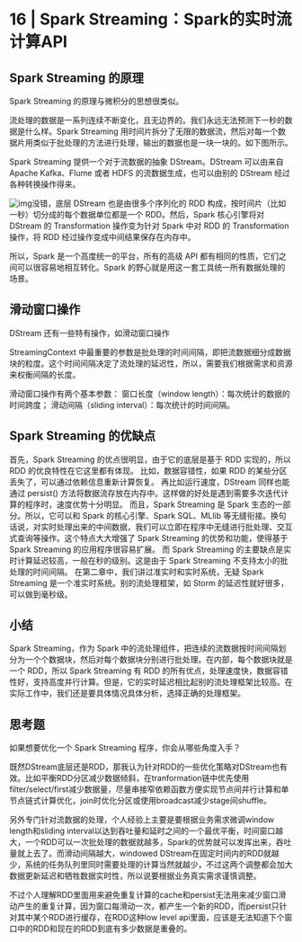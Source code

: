 # 16 | Spark Streaming：Spark的实时流计算API

## Spark Streaming 的原理

Spark Streaming 的原理与微积分的思想很类似。

流处理的数据是一系列连续不断变化，且无边界的。我们永远无法预测下一秒的数据是什么样。Spark Streaming 用时间片拆分了无限的数据流，然后对每一个数据片用类似于批处理的方法进行处理，输出的数据也是一块一块的。如下图所示。

Spark Streaming 提供一个对于流数据的抽象 DStream。DStream 可以由来自 Apache Kafka、Flume 或者 HDFS 的流数据生成，也可以由别的 DStream 经过各种转换操作得来。

![img](https://static001.geekbang.org/resource/image/2e/a2/2e5d3fdbe0bb09a7f2cf219df1d41ca2.png)没错，底层 DStream 也是由很多个序列化的 RDD 构成，按时间片（比如一秒）切分成的每个数据单位都是一个 RDD。然后，Spark 核心引擎将对 DStream 的 Transformation 操作变为针对 Spark 中对 RDD 的 Transformation 操作，将 RDD 经过操作变成中间结果保存在内存中。

所以，Spark 是一个高度统一的平台，所有的高级 API 都有相同的性质，它们之间可以很容易地相互转化。Spark 的野心就是用这一套工具统一所有数据处理的场景。

## 滑动窗口操作

DStream 还有一些特有操作，如滑动窗口操作

StreamingContext 中最重要的参数是批处理的时间间隔，即把流数据细分成数据块的粒度。这个时间间隔决定了流处理的延迟性，所以，需要我们根据需求和资源来权衡间隔的长度。

滑动窗口操作有两个基本参数：
窗口长度（window length）：每次统计的数据的时间跨度；
滑动间隔（sliding interval）：每次统计的时间间隔。

## Spark Streaming 的优缺点

首先，Spark Streaming 的优点很明显，由于它的底层是基于 RDD 实现的，所以 RDD 的优良特性在它这里都有体现。
比如，数据容错性，如果 RDD 的某些分区丢失了，可以通过依赖信息重新计算恢复。
再比如运行速度，DStream 同样也能通过 persist() 方法将数据流存放在内存中。这样做的好处是遇到需要多次迭代计算的程序时，速度优势十分明显。
而且，Spark Streaming 是 Spark 生态的一部分。所以，它可以和 Spark 的核心引擎、Spark SQL、MLlib 等无缝衔接。换句话说，对实时处理出来的中间数据，我们可以立即在程序中无缝进行批处理、交互式查询等操作。这个特点大大增强了 Spark Streaming 的优势和功能，使得基于 Spark Streaming 的应用程序很容易扩展。
而 Spark Streaming 的主要缺点是实时计算延迟较高，一般在秒的级别。这是由于 Spark Streaming 不支持太小的批处理的时间间隔。
在第二章中，我们讲过准实时和实时系统，无疑 Spark Streaming 是一个准实时系统。别的流处理框架，如 Storm 的延迟性就好很多，可以做到毫秒级。

## 小结

Spark Streaming，作为 Spark 中的流处理组件，把连续的流数据按时间间隔划分为一个个数据块，然后对每个数据块分别进行批处理。在内部，每个数据块就是一个 RDD，所以 Spark Streaming 有 RDD 的所有优点，处理速度快，数据容错性好，支持高度并行计算。但是，它的实时延迟相比起别的流处理框架比较高。在实际工作中，我们还是要具体情况具体分析，选择正确的处理框架。

## 思考题

如果想要优化一个 Spark Streaming 程序，你会从哪些角度入手？

既然DStream底层还是RDD，那我认为针对RDD的一些优化策略对DStream也有效。比如平衡RDD分区减少数据倾斜，在tranformation链中优先使用filter/select/first减少数据量，尽量串接窄依赖函数方便实现节点间并行计算和单节点链式计算优化，join时优化分区或使用broadcast减少stage间shuffle。

另外专门针对流数据的处理，个人经验上主要是要根据业务需求微调window length和sliding interval以达到吞吐量和延时之间的一个最优平衡，时间窗口越大，一个RDD可以一次批处理的数据就越多，Spark的优势就可以发挥出来，吞吐量就上去了。而滑动间隔越大，windowed DStream在固定时间内的RDD就越少，系统的任务队列里同时需要处理的计算当然就越少，不过这两个调整都会加大数据更新延迟和牺牲数据实时性，所以说要根据业务真实需求谨慎调整。

不过个人理解RDD里面用来避免重复计算的cache和persist无法用来减少窗口滑动产生的重复计算，因为窗口每滑动一次，都产生一个新的RDD，而persist只针对其中某个RDD进行缓存，在RDD这种low level api里面，应该是无法知道下个窗口中的RDD和现在的RDD到底有多少数据是重叠的。